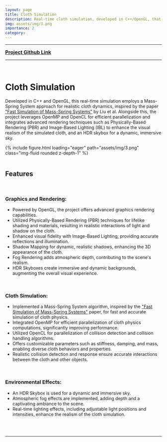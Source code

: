 ```yaml
---
layout: page
title: Cloth Simulation
description: Real-time cloth simulation, developed in C++/OpenGL, that employs a Mass-Spring System, inspired by the paper "Fast Simulation of Mass-Spring Systems" by Liu et al. Parallelized using OpenMP and features Physically-Based Rendering (PBR), image-based lighting (IBL) for enhanced realism, and an HDR skybox for a dynamic, immersive sky.
img: assets/img/3.png
importance: 2
category:
---
```



***

<span style="color:red; font-size:16px;"><a href="https://github.com/AmrHMorsy/cloth-Simulation-OpenGL"><b>Project Github Link</b></a></span>

***

<br>

# **Cloth Simulation**

Developed in C++ and OpenGL, this real-time simulation employs a Mass-Spring System approach for realistic cloth dynamics, inspired by the paper ["Fast Simulation of Mass-Spring Systems"](http://graphics.berkeley.edu/papers/Liu-FSM-2013-11/Liu-FSM-2013-11.pdf) by Liu et al. Alongside this, the project leverages OpenMP and OpenCL for efficient parallelization and integrates advanced rendering techniques such as Physically-Based Rendering (PBR) and Image-Based Lighting (IBL) to enhance the visual realism of the simulated cloth, and an HDR skybox for a dynamic, immersive sky.

<div class="row mt-3">
    <div class="col-sm mt-3 mt-md-0">
        {% include figure.html loading="eager" path="assets/img/3.png" class="img-fluid rounded z-depth-1" %}
    </div>
</div>

<br>

## **Features**

<br>

### **Graphics and Rendering:**
- Powered by OpenGL, the project offers advanced graphics rendering capabilities.
- Utilized Physically-Based Rendering (PBR) techniques for lifelike shading and materials, resulting in realistic interactions of light and shadow on the cloth.
- Enhanced visual fidelity with Image-Based Lighting, providing accurate reflections and illumination.
- Shadow Mapping for dynamic, realistic shadows, enhancing the 3D appearance of the cloth.
- Fog Rendering adds atmospheric depth, contributing to the scene's realism.
- HDR Skyboxes create immersive and dynamic backgrounds, augmenting the overall visual experience. 

<br>

### **Cloth Simulation:**
- Implemented a Mass-Spring System algorithm, inspired by the ["Fast Simulation of Mass-Spring Systems"](http://graphics.berkeley.edu/papers/Liu-FSM-2013-11/Liu-FSM-2013-11.pdf) paper, for fast and accurate simulation of cloth physics.
- Integrated OpenMP for efficient parallelization of cloth physics computations, significantly improving performance.
- Utilized OpenCL for parallelization of collision detection and collision handling algorithms.
- Offers customizable parameters such as stiffness, damping, and mass, enabling diverse cloth behaviors and properties.
- Realistic collision detection and response ensure accurate interactions between the cloth and other objects.

<br>

### **Environmental Effects:**
- An HDR Skybox is used for a dynamic and immersive sky.
- Atmospheric fog effects are implemented, adding depth and a captivating ambiance to the scene.
- Real-time lighting effects, including adjustable light positions and intensities, enhance the realism of the cloth simulation.

<br>


<br>

*** 

<br>
